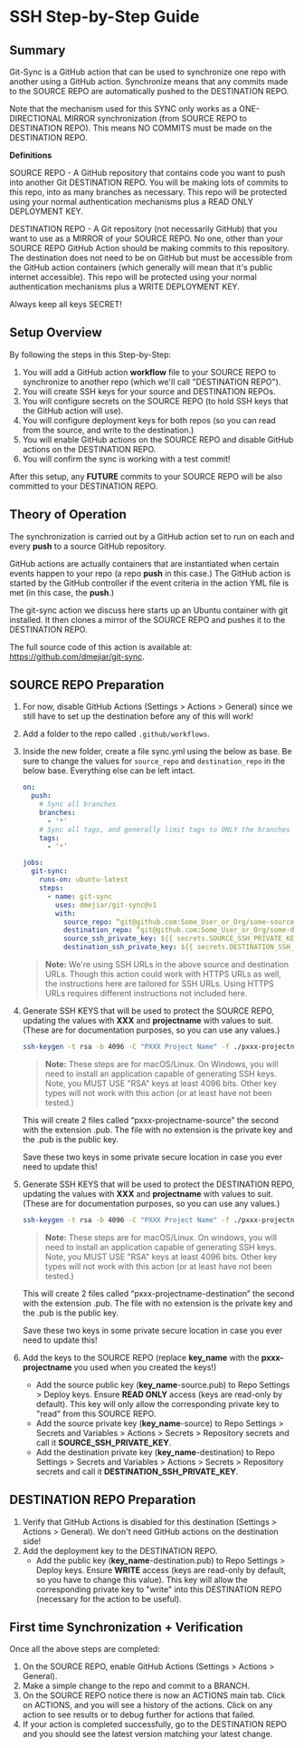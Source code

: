 # SSH Step-by-Step Guide

## Summary

Git-Sync is a GitHub action that can be used to synchronize one repo with another using a GitHub action. Synchronize means that any commits made to the SOURCE REPO are automatically pushed to the DESTINATION REPO.

Note that the mechanism used for this SYNC only works as a ONE-DIRECTIONAL MIRROR synchronization (from SOURCE REPO to DESTINATION REPO). This means NO COMMITS must be made on the DESTINATION REPO.

**Definitions**

SOURCE REPO - A GitHub repository that contains code you want to push into another Git DESTINATION REPO. You will be making lots of commits to this repo, into as many branches as necessary. This repo will be protected using your normal authentication mechanisms plus a READ ONLY DEPLOYMENT KEY.

DESTINATION REPO - A Git repository (not necessarily GitHub) that you want to use as a MIRROR of your SOURCE REPO. No one, other than your SOURCE REPO GitHub Action should be making commits to this repository. The destination does not need to be on GitHub but must be accessible from the GitHub action containers (which generally will mean that it's public internet accessible). This repo will be protected using your normal authentication mechanisms plus a WRITE DEPLOYMENT KEY.

Always keep all keys SECRET!

## Setup Overview

By following the steps in this Step-by-Step:

1. You will add a GitHub action **workflow** file to your SOURCE REPO to synchronize to another repo (which we'll call "DESTINATION REPO").
2. You will create SSH keys for your source and DESTINATION REPOs.
3. You will configure secrets on the SOURCE REPO (to hold SSH keys that the GitHub action will use).
4. You will configure deployment keys for both repos (so you can read from the source, and write to the destination.)
5. You will enable GitHub actions on the SOURCE REPO and disable GitHub actions on the DESTINATION REPO.
6. You will confirm the sync is working with a test commit!

After this setup, any **FUTURE** commits to your SOURCE REPO will be also committed to your DESTINATION REPO.

## Theory of Operation

The synchronization is carried out by a GitHub action set to run on each and every **push** to a source GitHub repository.

GitHub actions are actually containers that are instantiated when certain events happen to your repo (a repo **push** in this case.) The GitHub action is started by the GitHub controller if the event criteria in the action YML file is met (in this case, the **push**.)

The git-sync action we discuss here starts up an Ubuntu container with git installed. It then clones a mirror of the SOURCE REPO and pushes it to the DESTINATION REPO. 

The full source code of this action is available at: https://github.com/dmejiar/git-sync.

## SOURCE REPO Preparation

1. For now, disable GitHub Actions (Settings > Actions > General) since we still have to set up the destination before any of this will work!
2. Add a folder to the repo called `.github/workflows`.
3. Inside the new folder, create a file sync.yml using the below as base. Be sure to change the values for `source_repo` and `destination_repo` in the below base. Everything else can be left intact.

    ```yml
    on:
      push:
        # Sync all branches
        branches:
          - '*'
        # Sync all tags, and generally limit tags to ONLY the branches being synced
        tags:
          - ‘*’

    jobs:
      git-sync:
        runs-on: ubuntu-latest
        steps:
          - name: git-sync
            uses: dmejiar/git-sync@v1
            with:
              source_repo: “git@github.com:Some_User_or_Org/some-source-repo.git”
              destination_repo: “git@github.com:Some_User_or_Org/some-dest-repo.git”
              source_ssh_private_key: ${{ secrets.SOURCE_SSH_PRIVATE_KEY }}
              destination_ssh_private_key: ${{ secrets.DESTINATION_SSH_PRIVATE_KEY }}
    ```
    > **Note:** We're using SSH URLs in the above source and destination URLs. Though this action could work with HTTPS URLs as well, the instructions here are tailored for SSH URLs. Using HTTPS URLs requires different instructions not included here.

4. Generate SSH KEYS that will be used to protect the SOURCE REPO, updating the values with **XXX** and **projectname** with values to suit. (These are for documentation purposes, so you can use any values.)

    ```bash
    ssh-keygen -t rsa -b 4096 -C "PXXX Project Name" -f ./pxxx-projectname-source -N ''
    ```
    > **Note:** These steps are for macOS/Linux. On Windows, you will need to install an application capable of generating SSH keys. Note, you MUST USE "RSA" keys at least 4096 bits. Other key types will not work with this action (or at least have not been tested.)

    This will create 2 files called “pxxx-projectname-source” the second with the extension .pub. The file with no extension is the private key and the .pub is the public key.

    Save these two keys in some private secure location in case you ever need to update this!

5. Generate SSH KEYS that will be used to protect the DESTINATION REPO, updating the values with **XXX** and **projectname** with values to suit. (These are for documentation purposes, so you can use any values.)

    ```bash
    ssh-keygen -t rsa -b 4096 -C "PXXX Project Name" -f ./pxxx-projectname-destination -N ''
    ```
    > **Note:** These steps are for macOS/Linux. On windows, you will need to install an application capable of generating SSH keys. Note, you MUST USE "RSA" keys at least 4096 bits. Other key types will not work with this action (or at least have not been tested.)

    This will create 2 files called “pxxx-projectname-destination” the second with the extension .pub. The file with no extension is the private key and the .pub is the public key.

    Save these two keys in some private secure location in case you ever need to update this!

6. Add the keys to the SOURCE REPO (replace **key_name** with the **pxxx-projectname** you used when you created the keys!)
    * Add the source public key (**key_name**-source.pub) to Repo Settings > Deploy keys. Ensure **READ ONLY** access (keys are read-only by default). This key will only allow the corresponding private key to  "read" from this SOURCE REPO.
    * Add the source private key (**key_name**-source) to Repo Settings > Secrets and Variables > Actions > Secrets > Repository secrets and call it **SOURCE_SSH_PRIVATE_KEY**.
    * Add the destination private key (**key_name**-destination) to Repo Settings > Secrets and Variables > Actions > Secrets > Repository secrets and call it **DESTINATION_SSH_PRIVATE_KEY**.

## DESTINATION REPO Preparation

1. Verify that GitHub Actions is disabled for this destination (Settings > Actions > General). We don't need GitHub actions on the destination side!
2. Add the deployment key to the DESTINATION REPO.
    * Add the public key (**key_name**-destination.pub) to Repo Settings > Deploy keys. Ensure **WRITE** access (keys are read-only by default, so you have to change this value). This key will allow the corresponding private key to "write" into this DESTINATION REPO (necessary for the action to be useful).

##  First time Synchronization + Verification

Once all the above steps are completed:

1. On the SOURCE REPO, enable GitHub Actions (Settings > Actions > General).
2. Make a simple change to the repo and commit to a BRANCH.
3. On the SOURCE REPO notice there is now an ACTIONS main tab. Click on ACTIONS, and you will see a history of the actions. Click on any action to see results or to debug further for actions that failed.
4. If your action is completed successfully, go to the DESTINATION REPO and you should see the latest version matching your latest change.



